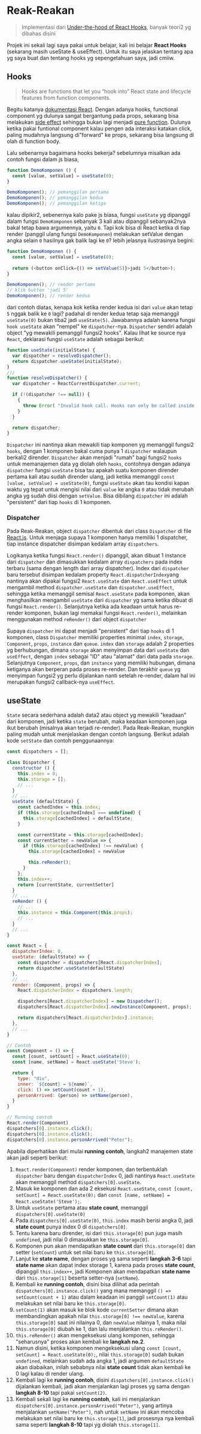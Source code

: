 # Reak-Reakan

> Implementasi dari [Under-the-hood of React Hooks](https://craigtaub.dev/under-the-hood-of-react-hooks), banyak teori2
> yg dibahas disini

Projek ini sekali lagi saya pakai untuk belajar, kali ini belajar **React Hooks** (sekarang masih useState & useEffect).
Untuk itu saya jelaskan tentang apa yg saya buat dan tentang hooks yg sepengetahuan saya, jadi cmiiw.

## Hooks
> Hooks are functions that let you “hook into” React state and lifecycle features from function components.

Begitu katanya [dokumentasi React](https://reactjs.org/docs/hooks-overview.html). Dengan adanya hooks,
functional component yg dulunya sangat bergantung pada props, sekarang bisa melakukan
[side effect](https://en.wikipedia.org/wiki/Side_effect_(computer_science)) sehingga bukan lagi
menjadi [pure function](https://en.wikipedia.org/wiki/Pure_function). Dulunya ketika pakai
funtional component kalau pengen ada interaksi katakan click, paling mudahnya langsung di"forward" ke
props, sekarang bisa langsung di olah di function body.

Lalu sebenarnya bagaimana hooks bekerja? sebelumnya misalkan ada contoh fungsi dalam js biasa,

```js
function DemoKomponen () {
  const [value, setValue] = useState(0);
}

DemoKomponen(); // pemanggilan pertama
DemoKomponen(); // pemanggilan kedua
DemoKomponen(); // pemanggilan ketiga
```
kalau dipikir2, sebenernya kalo pake js biasa, fungsi `useState` yg dipanggil dalam fungsi `DemoKomponen`
sebanyak 3 kali atau dipanggil sebanyak2nya bakal tetap bawa argumennya, yaitu `0`. Tapi kok bisa di React
ketika di tiap render (panggil ulang fungsi `DemoKomponen`) melakukan setValue dengan angka selain `0`
hasilnya gak balik lagi ke `0`? lebih jelasnya ilustrasinya begini:

```js
function DemoKomponen () {
  const [value, setValue] = useState(0);
  
  return (<button onClick={() => setValue(5)}>jadi 5</button>);
}

DemoKomponen(); // render pertama
// klik button 'jadi 5'
DemoKomponen(); // render kedua
```
dari contoh diatas, kenapa kok ketika render kedua isi dari `value` akan tetap `5` nggak balik ke `0` lagi?
padahal di render kedua tetap saja memanggil `useState(0)` bukan tiba2 jadi `useState(5)`. Jawabannya adalah
karena fungsi `hook useState` akan "nempel" ke `dispatcher`-nya. `Dispatcher` sendiri adalah object "yg mewakili
pemanggil fungsi2 hooks". Kalau lihat ke source nya `React`, deklarasi fungsi `useState` adalah sebagai berikut:
```js
function useState(initialState) {
  var dispatcher = resolveDispatcher();
  return dispatcher.useState(initialState);
}
///
function resolveDispatcher() {
  var dispatcher = ReactCurrentDispatcher.current;

  if (!(dispatcher !== null)) {
    {
      throw Error( "Invalid hook call. Hooks can only be called inside of the body of a function component. This could happen for one of the following reasons:\n1. You might have mismatching versions of React and the renderer (such as React DOM)\n2. You might be breaking the Rules of Hooks\n3. You might have more than one copy of React in the same app\nSee https://reactjs.org/link/invalid-hook-call for tips about how to debug and fix this problem." );
    }
  }

  return dispatcher;
}
```
`Dispatcher` ini nantinya akan mewakili tiap komponen yg memanggil fungsi2 `hooks`, dengan 1 komponen
bakal cuma punya 1 `dispatcher` walaupun berkali2 dirender. `Dispatcher` akan menjadi "rumah" bagi fungsi2
`hooks` untuk memanajemen data yg diolah oleh `hooks`, contohnya dengan adanya `dispatcher` fungsi `useState`
bisa tau apakah suatu komponen dirender pertama kali atau sudah dirender ulang, jadi ketika memanggil
`const [value, setValue] = useState(0)`, fungsi `useState` akan tau kondisi kapan waktu yg tepat untuk mengisi
nilai dari `value` ke angka `0` atau tidak merubah angka yg sudah diisi dengan `setValue`. Bisa dibilang
`dispatcher` ini adalah "persistent" dari tiap `hooks` di 1 komponen.

### Dispatcher
Pada Reak-Reakan, object `dispatcher` dibentuk dari class `Dispatcher` di file [React.js](./React.js).
Untuk menjaga supaya 1 komponen hanya memiliki 1 dispatcher, tiap instance dispatcher disimpan kedalam
array `dispatchers`. 

Logikanya ketika fungsi `React.render()` dipanggil, akan dibuat 1 instance dari
`dispatcher` dan dimasukkan kedalam array `dispatchers` pada index terbaru (sama dengan length dari array
dispatcher). Index dari `dispatcher` baru tersebut disimpan kedalam property `React.dispatcherIndex`yang nantinya
akan dipakai fungsi2 `React.useState` dan `React.useEffect` untuk mengambil method `dispatcher.useState` dan
`dispatcher.useEffect`, sehingga ketika memanggil semisal `React.useState` pada komponen, akan menghasilkan
mengambil `useState` dari `dispatcher` yg sama ketika dibuat di fungsi `React.render()`. Selanjutnya ketika
ada keadaan untuk harus re-render komponen, bukan lagi memakai fungsi `React.render()`, melainkan menggunakan
method `reRender()` dari object `dispatcher`

Supaya `dispatcher` ini dapat menjadi "persistent" dari tiap `hooks` di 1 komponen, class `Dispatcher` memiliki
properties minimal `index`, `storage`, `Component`, `props`, `instance` dan `queue`. `index` dan `storage` adalah
2 properties yg berhubungan, dimana `storage` akan menyimpan data dari `useState` dan `useEffect`, dengan `index`
sebagai "ID" atau "alamat" dari data pada `storage`. Selanjutnya `Component`, `props`, dan `instance` yang memiliki
hubungan, dimana ketiganya akan berperan pada proses re-render. Dan terakhir `queue` yg menyimpan fungsi2 yg perlu
dijalankan nanti setelah re-render, dalam hal ini merupakan fungsi2 callback-nya `useEffect`.

## useState
`State` secara sederhana adalah data2 atau object yg mewakili "keadaan" dari komponen, jadi ketika `state` berubah,
maka keadaan komponen juga ikut berubah (misalnya akan terjadi re-render). Pada Reak-Reakan, mungkin paling mudah
untuk menjelaskan dengan contoh langsung. Berikut adalah kode `setState` dan contoh penggunaannya:

```js
const dispatchers = [];

class Dispatcher {
  constructor () {
    this.index = 0;
    this.storage = [];
    // ...
  }
  // ...
  useState (defaultState) {
    const cachedIndex = this.index;
    if (this.storage[cachedIndex] === undefined) {
      this.storage[cachedIndex] = defaultState;
    }

    const currentState = this.storage[cachedIndex];
    const currentSetter = newValue => {
      if (this.storage[cachedIndex] !== newValue) {
        this.storage[cachedIndex] = newValue

        this.reRender();
      }
    };
    this.index++;
    return [currentState, currentSetter]
  }
  // ...
  reRender () {
    // ...
    this.instance = this.Component(this.props);
    // ...
  }
  // ...
}

const React = {
  dispatcherIndex: 0,
  useState: (defaultState) => {
    const dispatcher = dispatchers[React.dispatcherIndex];
    return dispatcher.useState(defaultState)
  },
  // ...
  render: (Component, props) => {
    React.dispatcherIndex = dispatchers.length;

    dispatchers[React.dispatcherIndex] = new Dispatcher();
    dispatchers[React.dispatcherIndex].newInstance(Component, props);

    return dispatchers[React.dispatcherIndex].instance;
  },
  // ...
}

// Contoh
const Component = () => {
  const [count, setCount] = React.useState(0);
  const [name, setName] = React.useState('Steve');

  return {
    type: "div",
    inner: `${count} = ${name}`,
    click: () => setCount(count + 1),
    personArrived: (person) => setName(person),
  }
}

// Running contoh
React.render(Component)
dispatchers[0].instance.click();
dispatchers[0].instance.click();
dispatchers[0].instance.personArrived("Peter");
```
Apabila diperhatikan dari mulai **running contoh**, langkah2 manajemen state akan jadi seperti berikut:

1. `React.render(Component)` render komponen, dan terbentuklah `dispatcher` baru dengan `dispatcherIndex` 0,
jadi nantinya `React.useState` akan memanggil method `dispatchers[0].useState`.
2. Masuk ke komponen dan ada 2 eksekusi `React.useState`, `const [count, setCount] = React.useState(0);` dan
`const [name, setName] = React.useState('Steve');`.
3. Untuk `useState` pertama atau **state count**, memanggil `dispatchers[0].useState(0)`
4. Pada `dispatchers[0].useState(0)`, `this.index` masih berisi angka 0, jadi **state count** punya index 0 di
`dispatchers[0]`.
5. Tentu karena baru dirender, isi dari `this.storage[0]` pun juga masih `undefined`, jadi nilai 0 dimasukkan ke
`this.storage[0]`.
6. Komponen pun akan mendapatkan **state count** dari `this.storage[0]` dan setter (`setCount`) untuk set
nilai baru ke `this.storage[0]`.
7. Lanjut ke **state name**, dengan proses yg sama seperti **langkah 3-6** tapi **state name** akan dapat index
storage 1, karena pada proses **state count**, dipanggil `this.index++`, jadi Komponen akan mendapatkan
**state name** dari `this.storage[1]` beserta setter-nya (`setName`).
8. Kembali ke **running contoh**, disini bisa dilihat ada perintah `dispatchers[0].instance.click()` yang mana
memanggil `() => setCount(count + 1)` atau dalam keadaan ini panggil `setCount(1)` atau melakukan set nilai baru
ke `this.storage[0]`.
9. `setCount(1)` akan masuk ke blok kode `currentSetter` dimana akan membandingkan apakah nilai 
`this.storage[0] !== newValue`, karena `this.storage[0]` saat ini nilainya 0, dan `newValue` nilainya 1,
maka nilai `this.storage[0]` diubah ke 1, dan lalu menjalankan `this.reRender()`.
10. `this.reRender()` akan mengeksekusi ulang komponen, sehingga "seharusnya" proses akan kembali ke **langkah no.2**.
11. Namun disini, ketika komponen mengeksekusi ulang `const [count, setCount] = React.useState(0);`, nilai `this.storage[0]`
sudah bukan `undefined`, melainkan sudah ada angka 1, jadi argumen `defaultState` akan diabaikan, inilah sebabnya
nilai **state count** tidak akan kembali ke 0 lagi kalau di render ulang.
12. Kembali lagi ke **running contoh**, disini `dispatchers[0].instance.click()` dijalankan kembali, jadi akan
menjalankan lagi proses yg sama dengan **langkah 8-10** tapi pakai `setCount(2)`.
13. Kembali sekali lagi ke **running contoh**, kali ini menjalankan `dispatchers[0].instance.personArrived("Peter")`,
yang artinya menjalankan `setName("Peter")`, nah untuk `setName` ini akan mencoba melakukan set nilai baru ke
`this.storage[1]`, jadi prosesnya nya kembali sama seperti **langkah 8-10** tapi yg diolah `this.storage[1]`.
